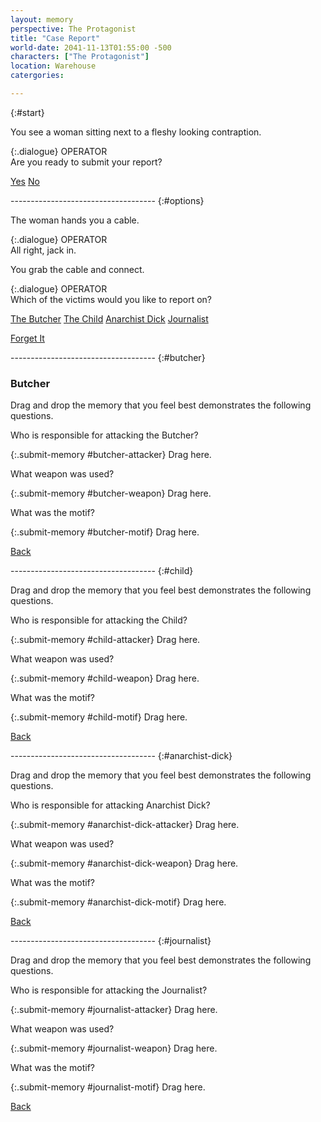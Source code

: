 ```yaml
---
layout: memory
perspective: The Protagonist
title: "Case Report"
world-date: 2041-11-13T01:55:00 -500
characters: ["The Protagonist"]
location: Warehouse
catergories:

---
```

{:#start}
<section markdown="1">

You see a woman sitting next to a fleshy looking contraption.

{:.dialogue}
OPERATOR <br>Are you ready to submit your report?

[Yes](#options)
[No]({{site.baseurl}}/memories/M01-Crime-Scene-000/#options)
</section>
------------------------------------
{:#options}
<section markdown="1">

The woman hands you a cable.

{:.dialogue}
OPERATOR <br>All right, jack in.

You grab the cable and connect.

{:.dialogue}
OPERATOR <br>Which of the victims would you like to report on?

[The Butcher](#butcher)
[The Child](#child)
[Anarchist Dick](anarchist-dick)
[Journalist](#journalist)

[Forget It]({{site.baseurl}}/memories/M01-Crime-Scene-000/#options)
</section>
------------------------------------
{:#butcher}
<section markdown="1">

### Butcher

Drag and drop the memory that you feel best demonstrates the following questions.  

Who is responsible for attacking the Butcher?

{:.submit-memory #butcher-attacker}
Drag here.

What weapon was used?

{:.submit-memory #butcher-weapon}
Drag here.

What was the motif?

{:.submit-memory #butcher-motif}
Drag here.


[Back](#options)
</section>
------------------------------------
{:#child}
<section markdown="1">

Drag and drop the memory that you feel best demonstrates the following questions.  

Who is responsible for attacking the Child?

{:.submit-memory #child-attacker}
Drag here.

What weapon was used?

{:.submit-memory #child-weapon}
Drag here.

What was the motif?

{:.submit-memory #child-motif}
Drag here.

[Back](#options)
</section>
------------------------------------
{:#anarchist-dick}
<section markdown="1">

Drag and drop the memory that you feel best demonstrates the following questions.  

Who is responsible for attacking Anarchist Dick?

{:.submit-memory #anarchist-dick-attacker}
Drag here.

What weapon was used?

{:.submit-memory #anarchist-dick-weapon}
Drag here.

What was the motif?

{:.submit-memory #anarchist-dick-motif}
Drag here.

[Back](#options)
</section>
------------------------------------
{:#journalist}
<section markdown="1">

Drag and drop the memory that you feel best demonstrates the following questions.  

Who is responsible for attacking the Journalist?

{:.submit-memory #journalist-attacker}
Drag here.

What weapon was used?

{:.submit-memory #journalist-weapon}
Drag here.

What was the motif?

{:.submit-memory #journalist-motif}
Drag here.

[Back](#options)
</section>
